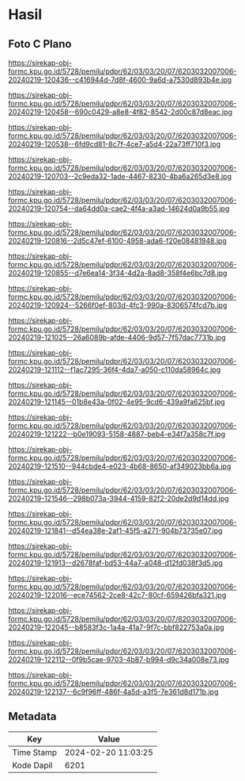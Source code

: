 # Hasil

## Foto C Plano

https://sirekap-obj-formc.kpu.go.id/5728/pemilu/pdpr/62/03/03/20/07/6203032007006-20240219-120436--c416944d-7d8f-4600-9a6d-a7530d893b4e.jpg

https://sirekap-obj-formc.kpu.go.id/5728/pemilu/pdpr/62/03/03/20/07/6203032007006-20240219-120458--690c0429-a8e8-4f82-8542-2d00c87d8eac.jpg

https://sirekap-obj-formc.kpu.go.id/5728/pemilu/pdpr/62/03/03/20/07/6203032007006-20240219-120538--6fd9cd81-8c7f-4ce7-a5d4-22a73ff710f3.jpg

https://sirekap-obj-formc.kpu.go.id/5728/pemilu/pdpr/62/03/03/20/07/6203032007006-20240219-120703--2c9eda32-1ade-4467-8230-4ba6a265d3e8.jpg

https://sirekap-obj-formc.kpu.go.id/5728/pemilu/pdpr/62/03/03/20/07/6203032007006-20240219-120754--da64dd0a-cae2-4f4a-a3ad-14624d0a9b55.jpg

https://sirekap-obj-formc.kpu.go.id/5728/pemilu/pdpr/62/03/03/20/07/6203032007006-20240219-120816--2d5c47ef-6100-4958-ada6-f20e08481948.jpg

https://sirekap-obj-formc.kpu.go.id/5728/pemilu/pdpr/62/03/03/20/07/6203032007006-20240219-120855--d7e6ea14-3f34-4d2a-8ad8-358f4e6bc7d8.jpg

https://sirekap-obj-formc.kpu.go.id/5728/pemilu/pdpr/62/03/03/20/07/6203032007006-20240219-120924--5266f0ef-803d-4fc3-990a-8306574fcd7b.jpg

https://sirekap-obj-formc.kpu.go.id/5728/pemilu/pdpr/62/03/03/20/07/6203032007006-20240219-121025--26a6089b-afde-4406-9d57-7f57dac7731b.jpg

https://sirekap-obj-formc.kpu.go.id/5728/pemilu/pdpr/62/03/03/20/07/6203032007006-20240219-121112--f1ac7295-36f4-4da7-a050-c110da58964c.jpg

https://sirekap-obj-formc.kpu.go.id/5728/pemilu/pdpr/62/03/03/20/07/6203032007006-20240219-121145--01b8e43a-0f02-4e95-9cd6-439a9fa625bf.jpg

https://sirekap-obj-formc.kpu.go.id/5728/pemilu/pdpr/62/03/03/20/07/6203032007006-20240219-121222--b0e19093-5158-4887-beb4-e34f7a358c7f.jpg

https://sirekap-obj-formc.kpu.go.id/5728/pemilu/pdpr/62/03/03/20/07/6203032007006-20240219-121510--944cbde4-e023-4b68-8650-af349023bb6a.jpg

https://sirekap-obj-formc.kpu.go.id/5728/pemilu/pdpr/62/03/03/20/07/6203032007006-20240219-121546--298b073a-3944-4159-82f2-20de2d9d14dd.jpg

https://sirekap-obj-formc.kpu.go.id/5728/pemilu/pdpr/62/03/03/20/07/6203032007006-20240219-121841--d54ea38e-2af1-45f5-a271-904b73735e07.jpg

https://sirekap-obj-formc.kpu.go.id/5728/pemilu/pdpr/62/03/03/20/07/6203032007006-20240219-121913--d2678faf-bd53-44a7-a048-d12fd038f3d5.jpg

https://sirekap-obj-formc.kpu.go.id/5728/pemilu/pdpr/62/03/03/20/07/6203032007006-20240219-122016--ece74562-2ce8-42c7-80cf-659426bfa321.jpg

https://sirekap-obj-formc.kpu.go.id/5728/pemilu/pdpr/62/03/03/20/07/6203032007006-20240219-122045--b8583f3c-1a4a-41a7-9f7c-bbf822753a0a.jpg

https://sirekap-obj-formc.kpu.go.id/5728/pemilu/pdpr/62/03/03/20/07/6203032007006-20240219-122112--0f9b5cae-9703-4b87-b994-d9c34a008e73.jpg

https://sirekap-obj-formc.kpu.go.id/5728/pemilu/pdpr/62/03/03/20/07/6203032007006-20240219-122137--6c9f96ff-486f-4a5d-a3f5-7e361d8d171b.jpg


## Metadata

| Key        | Value               |
| ---------- | ------------------- |
| Time Stamp | 2024-02-20 11:03:25 |
| Kode Dapil | 6201                |



